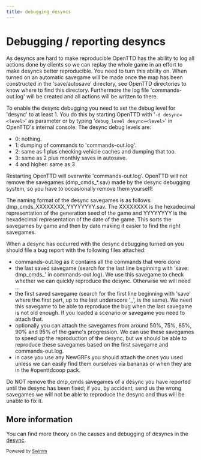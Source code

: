 ```yaml
---
title: debugging_desyncs
---
```

# Debugging / reporting desyncs

As desyncs are hard to make reproducible OpenTTD has the ability to log all actions done by clients so we can replay the whole game in an effort to make desyncs better reproducible. You need to turn this ability on. When turned on an automatic savegame will be made once the map has been constructed in the 'save/autosave' directory, see OpenTTD directories to know where to find this directory. Furthermore the log file 'commands-out.log' will be created and all actions will be written to there.

To enable the desync debugging you need to set the debug level for 'desync' to at least 1. You do this by starting OpenTTD with '`-d desync=<level>`' as parameter or by typing '`debug_level desync=<level>`' in OpenTTD's internal console. The desync debug levels are:

- 0: nothing.
- 1: dumping of commands to 'commands-out.log'.
- 2: same as 1 plus checking vehicle caches and dumping that too.
- 3: same as 2 plus monthly saves in autosave.
- 4 and higher: same as 3

Restarting OpenTTD will overwrite 'commands-out.log'. OpenTTD will not remove the savegames (dmp_cmds\_\*.sav) made by the desync debugging system, so you have to occasionally remove them yourself!

The naming format of the desync savegames is as follows: dmp_cmds_XXXXXXXX_YYYYYYYY.sav. The XXXXXXXX is the hexadecimal representation of the generation seed of the game and YYYYYYYY is the hexadecimal representation of the date of the game. This sorts the savegames by game and then by date making it easier to find the right savegames.

When a desync has occurred with the desync debugging turned on you should file a bug report with the following files attached:

- commands-out.log as it contains all the commands that were done
- the last saved savegame (search for the last line beginning with 'save: dmp_cmds\_' in commands-out.log). We use this savegame to check whether we can quickly reproduce the desync. Otherwise we will need …
- the first saved savegame (search for the first line beginning with 'save' where the first part, up to the last underscore '\_', is the same). We need this savegame to be able to reproduce the bug when the last savegame is not old enough. If you loaded a scenario or savegame you need to attach that.
- optionally you can attach the savegames from around 50%, 75%, 85%, 90% and 95% of the game's progression. We can use these savegames to speed up the reproduction of the desync, but we should be able to reproduce these savegames based on the first savegame and commands-out.log.
- in case you use any NewGRFs you should attach the ones you used unless we can easily find them ourselves via bananas or when they are in the #openttdcoop pack.

Do NOT remove the dmp_cmds savegames of a desync you have reported until the desync has been fixed; if you, by accident, send us the wrong savegames we will not be able to reproduce the desync and thus will be unable to fix it.

## More information

You can find more theory on the causes and debugging of desyncs in the <SwmLink doc-title="desync" repo-id="Z2l0aHViJTNBJTNBT3BlblRURE9yaWdpbmFsJTNBJTNBZ2lsYWRuYXZvdA==" repo-name="OpenTTDOriginal" path="/.swm/desync.cc5rf71h.sw.md">[desync](https://swimm-web-app.web.app/repos/Z2l0aHViJTNBJTNBT3BlblRURE9yaWdpbmFsJTNBJTNBZ2lsYWRuYXZvdA%3D%3D/docs/cc5rf71h)</SwmLink>.

<SwmMeta version="3.0.0"><sup>Powered by [Swimm](https://swimm-web-app.web.app/)</sup></SwmMeta>
